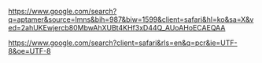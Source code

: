 https://www.google.com/search?q=aptamer&source=lmns&bih=987&biw=1599&client=safari&hl=ko&sa=X&ved=2ahUKEwjercb80MbwAhXUBt4KHf3xD44Q_AUoAHoECAEQAA

https://www.google.com/search?client=safari&rls=en&q=pcr&ie=UTF-8&oe=UTF-8

